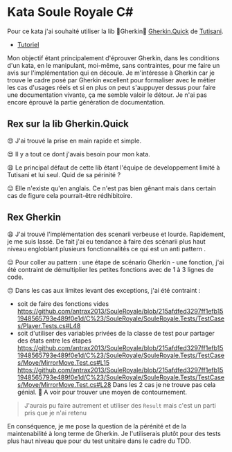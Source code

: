 ﻿# Kata Soule Royale C#
Pour ce kata j'ai souhaité utiliser la lib 🥒Gherkin🥒 [Gherkin.Quick](https://github.com/ttutisani/Xunit.Gherkin.Quick) de [Tutisani](https://www.tutisani.com/bdd/).
- [Tutoriel](https://youtu.be/RBcJYt2g_gE)

Mon objectif étant principalement d'éprouver Gherkin, dans les conditions d'un kata, en le manipulant, moi-même, sans contraintes, pour me faire un avis sur l'implémentation qui en découle.
Je m'intéresse à Gherkin car je trouve le cadre posé par Gherkin excellent pour formaliser avec le métier les cas d'usages réels et si en plus on peut s'auppuyer dessus pour faire une documentation vivante, ça me semble valoir le détour.
Je n'ai pas encore éprouvé la partie génération de documentation. 

## Rex sur la lib Gherkin.Quick
😍 J'ai trouvé la prise en main rapide et simple. 

😍 Il y a tout ce dont j'avais besoin pour mon kata.

😩 Le principal défaut de cette lib étant l'équipe de developpement limité à Tutisani et lui seul. Quid de sa périnité ?

😔 Elle n'existe qu'en anglais. Ce n'est pas bien gênant mais dans certain cas de figure cela pourrait-être rédhibitoire.

## Rex Gherkin

😩 J'ai trouvé l'implémentation des scenarii verbeuse et lourde. Rapidement, je me suis lassé. De fait j'ai eu tendance à faire des scénarii plus haut niveau engloblant plusieurs fonctionnalités ce qui est un anti pattern . 

😔 Pour coller au pattern : une étape de scénario Gherkin - une fonction, j'ai été contraint de démultiplier les petites fonctions avec de 1 à 3 lignes de code.

😔 Dans les cas aux limites levant des exceptions, j'ai été contraint : 
- soit de faire des fonctions vides 
  https://github.com/antrax2013/SouleRoyale/blob/215afdfed3297ff1efb151948565793e489f0e1d/C%23/SouleRoyale/SouleRoyale.Tests/TestCases/Player.Tests.cs#L48
- soit d'utiliser des variables privées de la classe de test pour partager des états entre les étapes
  https://github.com/antrax2013/SouleRoyale/blob/215afdfed3297ff1efb151948565793e489f0e1d/C%23/SouleRoyale/SouleRoyale.Tests/TestCases/Move/MirrorMove.Test.cs#L15
  https://github.com/antrax2013/SouleRoyale/blob/215afdfed3297ff1efb151948565793e489f0e1d/C%23/SouleRoyale/SouleRoyale.Tests/TestCases/Move/MirrorMove.Test.cs#L28
Dans les 2 cas je ne trouve pas cela génial. 🧐 A voir pour trouver une moyen de contournement.
> J'aurais pu faire autrement et utiliser des `Result` mais c'est un parti pris que je n'ai retenu

En conséquence, je me pose la question de la pérénité et de la maintenabilité à long terme de Gherkin. 
Je l'utiliserais plutôt pour des tests plus haut niveau que pour du test unitaire dans le cadre du TDD.

